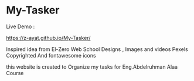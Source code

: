 # My-Tasker
Live Demo : 

https://z-ayat.github.io/My-Tasker/

Inspired idea from El-Zero Web School Designs , Images and videos Pexels Copyrighted And fontawesome icons

this website is created to Organize my tasks for Eng.Abdelruhman Alaa Course
